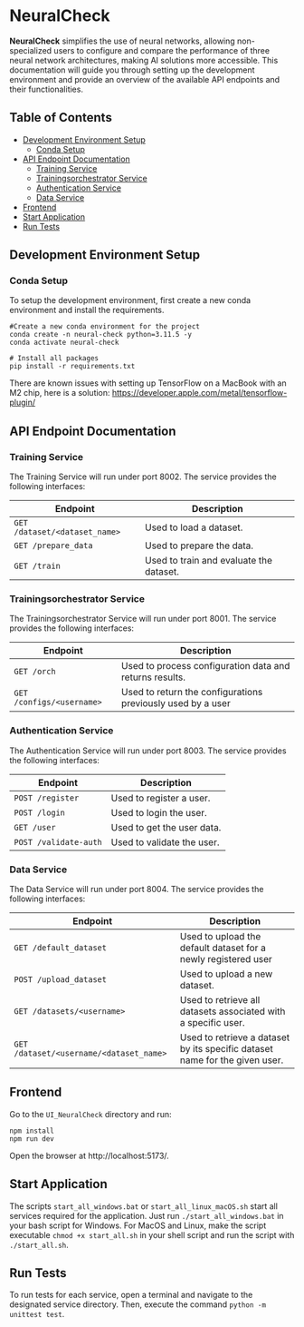 # NeuralCheck

**NeuralCheck** simplifies the use of neural networks, allowing non-specialized users to configure and compare the performance of three neural network architectures, making AI solutions more accessible.
This documentation will guide you through setting up the development environment and provide an overview of the available API endpoints and their functionalities.

## Table of Contents
- [Development Environment Setup](#development-environment-setup)
  - [Conda Setup](#conda-setup)
- [API Endpoint Documentation](#api-endpoint-documentation)
  - [Training Service](#training-service)
  - [Trainingsorchestrator Service](#trainingsorchestrator-service)
  - [Authentication Service](#authentication-service)
  - [Data Service](#data-service)
- [Frontend](#frontend)
- [Start Application](#start-application)
- [Run Tests](#run-tests)

## Development Environment Setup
### Conda Setup
To setup the development environment, first create a new conda environment and install the requirements. 

```
#Create a new conda environment for the project
conda create -n neural-check python=3.11.5 -y
conda activate neural-check

# Install all packages
pip install -r requirements.txt
```

There are known issues with setting up TensorFlow on a MacBook with an M2 chip, here is a solution:
https://developer.apple.com/metal/tensorflow-plugin/

## API Endpoint Documentation
### Training Service
The Training Service will run under port 8002. The service provides the following interfaces:

| Endpoint          | Description                 |
|-------------------|-----------------------------|
| `GET /dataset/<dataset_name>` | Used to load a dataset.
| `GET /prepare_data` | Used to prepare the data.
| `GET /train`	| Used to train and evaluate the dataset.

### Trainingsorchestrator Service
The Trainingsorchestrator Service will run under port 8001. The service provides the following interfaces:

| Endpoint          | Description                 |
|-------------------|-----------------------------|
| `GET /orch` | Used to process configuration data and returns results.
| `GET /configs/<username>` | Used to return the configurations previously used by a user |

### Authentication Service
The Authentication Service will run under port 8003. The service provides the following interfaces:

| Endpoint          | Description                 |
|-------------------|-----------------------------|
| `POST /register`   | Used to register a user.    |
| `POST /login`      | Used to login the user.     |
| `GET /user`       | Used to get the user data. |
| `POST /validate-auth` | Used to validate the user.|

### Data Service
The Data Service will run under port 8004. The service provides the following interfaces:

| Endpoint          | Description                 |
|-------------------|-----------------------------|
| `GET /default_dataset`| Used to upload the default dataset for a newly registered user |
| `POST /upload_dataset` | Used to upload a new dataset.
| `GET /datasets/<username>` | Used to retrieve all datasets associated with a specific user.
| `GET /dataset/<username/<dataset_name>`	| Used to retrieve a dataset by its specific dataset name for the given user.

## Frontend

Go to the `UI_NeuralCheck` directory and run:
```
npm install
npm run dev
```
Open the browser at http://localhost:5173/.

## Start Application

The scripts `start_all_windows.bat` or `start_all_linux_macOS.sh` start all services required for the application.
Just run `./start_all_windows.bat` in your bash script for Windows. 
For MacOS and Linux, make the script executable `chmod +x start_all.sh` in your shell script and run the script with `./start_all.sh`.

## Run Tests

To run tests for each service, open a terminal and navigate to the designated service directory. Then, execute the command `python -m unittest test`.
